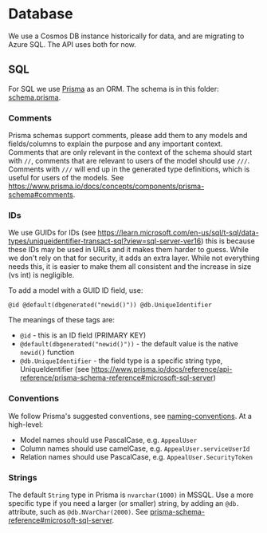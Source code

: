 # Database

We use a Cosmos DB instance historically for data, and are migrating to Azure SQL. The API uses both for now.

## SQL

For SQL we use [Prisma](https://www.prisma.io/) as an ORM. The schema is in this folder: [schema.prisma](./schema.prisma).

### Comments

Prisma schemas support comments, please add them to any models and fields/columns to explain the purpose and any important context. Comments that are only relevant in the context of the schema should start with `//`, comments that are relevant to users of the model should use `///`. Comments with `///` will end up in the generated type definitions, which is useful for users of the models. See https://www.prisma.io/docs/concepts/components/prisma-schema#comments.

### IDs

We use GUIDs for IDs (see https://learn.microsoft.com/en-us/sql/t-sql/data-types/uniqueidentifier-transact-sql?view=sql-server-ver16) this is because these IDs may be used in URLs and it makes them harder to guess. While we don't rely on that for security, it adds an extra layer. While not everything needs this, it is easier to make them all consistent and the increase in size (vs int) is negligible.

To add a model with a GUID ID field, use:

`@id @default(dbgenerated("newid()")) @db.UniqueIdentifier`

The meanings of these tags are:
* `@id` - this is an ID field (PRIMARY KEY)
* `@default(dbgenerated("newid()"))` - the default value is the native `newid()` function
* `@db.UniqueIdentifier` - the field type is a specific string type, UniqueIdentifier (see https://www.prisma.io/docs/reference/api-reference/prisma-schema-reference#microsoft-sql-server)

### Conventions

We follow Prisma's suggested conventions, see [naming-conventions](https://www.prisma.io/docs/reference/api-reference/prisma-schema-reference#naming-conventions). At a high-level:

* Model names should use PascalCase, e.g. `AppealUser`
* Column names should use camelCase, e.g. `AppealUser.serviceUserId`
* Relation names should use PascalCase, e.g. `AppealUser.SecurityToken`

### Strings

The default `String` type in Prisma is `nvarchar(1000)` in MSSQL. Use a more specific type if you need a larger (or smaller) string, by adding an `@db.` attribute, such as `@db.NVarChar(2000)`. See [prisma-schema-reference#microsoft-sql-server](https://www.prisma.io/docs/reference/api-reference/prisma-schema-reference#microsoft-sql-server).
